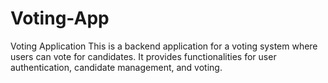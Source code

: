 # Voting-App
Voting Application
This is a backend application for a voting system where users can vote for candidates. It provides functionalities for user authentication, candidate management, and voting.

